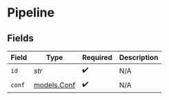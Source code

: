 # Pipeline


## Fields

| Field                            | Type                             | Required                         | Description                      |
| -------------------------------- | -------------------------------- | -------------------------------- | -------------------------------- |
| `id`                             | *str*                            | :heavy_check_mark:               | N/A                              |
| `conf`                           | [models.Conf](../models/conf.md) | :heavy_check_mark:               | N/A                              |